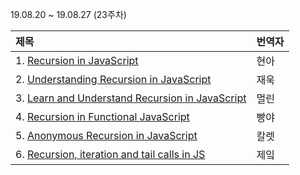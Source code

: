 19.08.20 ~ 19.08.27 (23주차)

|     제목     |    번역자    |
| :---------- | :--------- |
| 1. [Recursion in JavaScript](https://www.freecodecamp.org/news/recursion-in-javascript-1608032c7a1f/) | 현아 |
| 2. [Understanding Recursion in JavaScript](https://medium.com/@zfrisch/understanding-recursion-in-javascript-992e96449e03) | 재욱 |
| 3. [Learn and Understand Recursion in JavaScript](https://codeburst.io/learn-and-understand-recursion-in-javascript-b588218e87ea) | 멀린 |
| 4. [Recursion in Functional JavaScript](https://www.sitepoint.com/recursion-functional-javascript/) | 빵야 |
| 5. [Anonymous Recursion in JavaScript ](https://dev.to/simov/anonymous-recursion-in-javascript) | 칼렛 |
| 6. [Recursion, iteration and tail calls in JS](http://www.jstips.co/en/javascript/recursion-iteration-and-tail-calls-in-js/) | 제잌 |